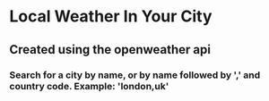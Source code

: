 # Local Weather In Your City

## Created using the openweather api

### Search for a city by name, or by name followed by ',' and country code. Example: 'london,uk'